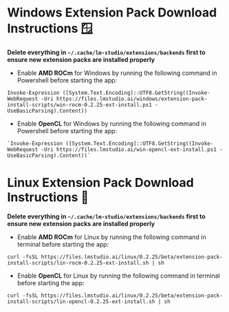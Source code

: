# Windows Extension Pack Download Instructions 🪟
**Delete everything in `~/.cache/lm-studio/extensions/backends` first to ensure new extension packs are installed properly**
  - Enable **AMD ROCm** for Windows by running the following command in Powershell before starting the app:
  ```
  Invoke-Expression ([System.Text.Encoding]::UTF8.GetString((Invoke-WebRequest -Uri https://files.lmstudio.ai/windows/extension-pack-install-scripts/win-rocm-0.2.25-ext-install.ps1 -  UseBasicParsing).Content))
  ```
  - Enable **OpenCL** for Windows by running the following command in Powershell before starting the app:
  ```
  `Invoke-Expression ([System.Text.Encoding]::UTF8.GetString((Invoke-WebRequest -Uri https://files.lmstudio.ai/win-opencl-ext-install.ps1 -UseBasicParsing).Content))`
  ```
# Linux Extension Pack Download Instructions 🐧
**Delete everything in `~/.cache/lm-studio/extensions/backends` first to ensure new extension packs are installed properly**
  - Enable **AMD ROCm** for Linux by running the following command in terminal before starting the app:
  ```
  curl -fsSL https://files.lmstudio.ai/linux/0.2.25/beta/extension-pack-install-scripts/lin-rocm-0.2.25-ext-install.sh | sh
  ```
  - Enable **OpenCL** for Linux by running the following command in terminal before starting the app:
  ```
  curl -fsSL https://files.lmstudio.ai/linux/0.2.25/beta/extension-pack-install-scripts/lin-opencl-0.2.25-ext-install.sh | sh
  ```
